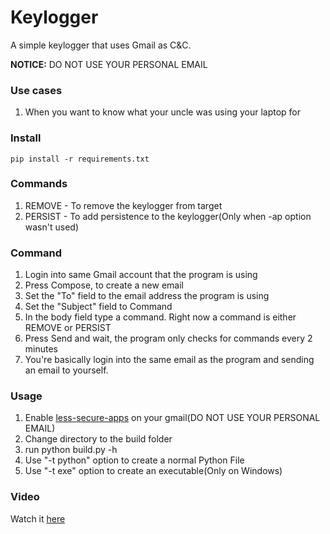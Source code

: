 # Keylogger
A simple keylogger that uses Gmail as C&C.

**NOTICE:** DO NOT USE YOUR PERSONAL EMAIL

### Use cases
1. When you want to know what your uncle was using your laptop for

### Install
```pip install -r requirements.txt```

### Commands
1. REMOVE - To remove the keylogger from target
2. PERSIST - To add persistence to the keylogger(Only when -ap option wasn't used)

### Command
1. Login into same Gmail account that the program is using
2. Press Compose, to create a new email
3. Set the "To" field to the email address the program is using
4. Set the "Subject" field to Command
5. In the body field type a command. Right now a command is either REMOVE or PERSIST
6. Press Send and wait, the program only checks for commands every 2 minutes
10. You're basically login into the same email as the program and sending an email to yourself.

### Usage
1. Enable [less-secure-apps](https://myaccount.google.com/lesssecureapps) on your gmail(DO NOT USE YOUR PERSONAL EMAIL)
2. Change directory to the build folder
3. run python build.py -h
4. Use "-t python" option to create a normal Python File
5. Use "-t exe" option to create an executable(Only on Windows)


### Video
Watch it [here](https://www.youtube.com/watch?v=vBwotqamsxg)
